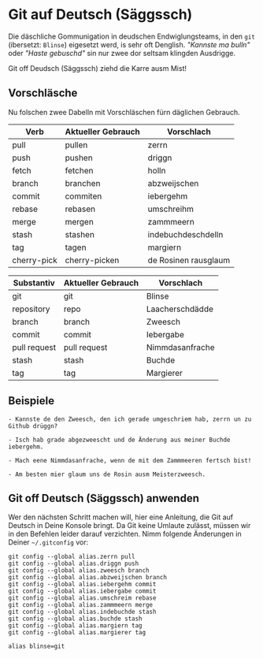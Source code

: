 # Git auf Deutsch (Säggssch)

Die däschliche Gommunigation in deudschen Endwiglungsteams, in den `git` 
(ibersetzt: `Blinse`) eigesetzt werd, is sehr oft Denglish. 
_"Kannste ma bulln"_ oder _"Haste gebuschd"_ sin nur zwee
dor seltsam klingden Ausdrigge.

Git off Deudsch (Säggssch) ziehd die Karre ausm Mist!

## Vorschläsche

Nu folschen zwee Dabelln mit Vorschläschen fürn däglichen Gebrauch.

| Verb        | Aktueller Gebrauch | Vorschlach             |
|-------------|--------------------|------------------------|
| pull        | pullen             | zerrn                  |
| push        | pushen             | driggn                 |
| fetch       | fetchen            | holln                  |
| branch      | branchen           | abzweijschen           |
| commit      | commiten           | iebergehm              |
| rebase      | rebasen            | umschreihm             |
| merge       | mergen             | zammmeern              |
| stash       | stashen            | indebuchdeschdelln     |
| tag         | tagen              | margiern               |
| cherry-pick | cherry-picken      | de Rosinen rausglaum   |

| Substantiv   | Aktueller Gebrauch | Vorschlach        |
|--------------|--------------------|-------------------|
| git          | git                | Blinse            |
| repository   | repo               | Laacherschdädde   |
| branch       | branch             | Zweesch           |
| commit       | commit             | Iebergabe         |
| pull request | pull request       | Nimmdasanfrache   |
| stash        | stash              | Buchde            |
| tag          | tag                | Margierer         |

## Beispiele

    - Kannste de den Zweesch, den ich gerade umgeschriem hab, zerrn un zu Github drüggn?

    - Isch hab grade abgezweescht und de Änderung aus meiner Buchde iebergehm.

    - Mach eene Nimmdasanfrache, wenn de mit dem Zammmeeren fertsch bist!

    - Am besten mier glaum uns de Rosin ausm Meisterzweesch.

## Git off Deutsch (Säggssch) anwenden

Wer den nächsten Schritt machen will, hier eine Anleitung, die Git auf Deutsch
in Deine Konsole bringt. Da Git keine Umlaute zulässt, müssen wir in den 
Befehlen leider darauf verzichten. Nimm folgende Änderungen in Deiner `~/.gitconfig` 
vor:

    git config --global alias.zerrn pull
    git config --global alias.driggn push
    git config --global alias.zweesch branch
    git config --global alias.abzweijschen branch
    git config --global alias.iebergehm commit
    git config --global alias.iebergabe commit
    git config --global alias.umschreim rebase
    git config --global alias.zammmeern merge
    git config --global alias.indebuchde stash
    git config --global alias.buchde stash
    git config --global alias.margiern tag
    git config --global alias.margierer tag

    alias blinse=git
